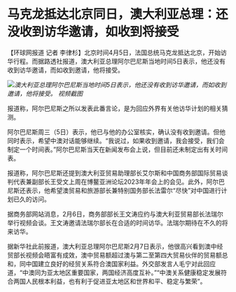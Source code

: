 # 马克龙抵达北京同日，澳大利亚总理：还没收到访华邀请，如收到将接受

【环球网报道 记者
李律杉】北京时间4月5日，法国总统马克龙抵达北京，开始访华行程。而据路透社报道，澳大利亚总理阿尔巴尼斯当地时间5日表示，他还没有收到访华邀请，而如收到邀请，他将接受。

![](https://inews.gtimg.com/om_bt/Oolihptua7MhqIneY5e1UbRFSQIwSk6JyNFrms16ZoQlQAA/1000)_澳大利亚总理阿尔巴尼斯当地时间5日表示，他还没有收到访华邀请，而如收到邀请，他将接受。
视频截图_

报道称，阿尔巴尼斯之所以发表此番言论，是为回应外界有关他访华计划的相关猜测。

阿尔巴尼斯周三（5日）表示，他已与他的办公室核实，确认没有收到邀请。但他同时表示，希望中澳对话能够继续。“我说过，如果收到邀请，我会接受，我们会制定一个时间表。”阿尔巴尼斯当天在新闻发布会上说，但目前还未制定出有关时间表。

报道称，阿尔巴尼斯还提到澳大利亚贸易助理部长艾尔斯和中国商务部国际贸易谈判代表兼副部长王受文上周在博鳌亚洲论坛2023年年会上的会见。此外，阿尔巴尼斯还表示，他希望澳贸易和旅游部长兼特别国务部长法雷尔“尽快”对中国进行计划已久的访问。

据商务部网站消息，2月6日，商务部部长王文涛应约与澳大利亚贸易部长法瑞尔举行视频会谈。王文涛邀请法瑞尔部长在合适的时间访华。法瑞尔期待在不久的将来访华。

据新华社此前报道，澳大利亚总理阿尔巴尼斯2月7日表示，他很高兴看到澳中经贸部长视频会晤富有成效，澳中贸易额超过澳与第二至第四大贸易伙伴的贸易额总和，同中国建立良好的经贸关系符合澳国家利益。外交部发言人毛宁对此回应道，“中澳同为亚太地区重要国家，两国经济高度互补。”“中澳关系健康稳定发展符合两国人民根本利益，也有利于促进亚太地区和世界和平、稳定与繁荣”。

